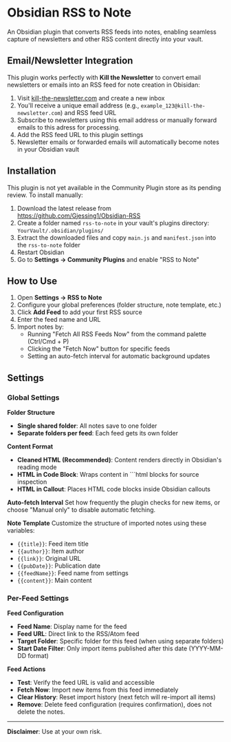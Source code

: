 # Obsidian RSS to Note

An Obsidian plugin that converts RSS feeds into notes, enabling seamless capture of newsletters and other RSS content directly into your vault.

## Email/Newsletter Integration

This plugin works perfectly with **Kill the Newsletter** to convert email newsletters or emails into an RSS feed for note creation in Obisidan:

1. Visit [kill-the-newsletter.com](https://kill-the-newsletter.com) and create a new inbox
2. You'll receive a unique email address (e.g., `example_123@kill-the-newsletter.com`) and RSS feed URL
3. Subscribe to newsletters using this email address or manually forward emails to this adress for processing.
4. Add the RSS feed URL to this plugin settings
5. Newsletter emails or forwarded emails will automatically become notes in your Obsidian vault

## Installation

This plugin is not yet available in the Community Plugin store as its pending review. To install manually:

1. Download the latest release from  https://github.com/Gjessing1/Obsidian-RSS
2. Create a folder named `rss-to-note` in your vault's plugins directory: `YourVault/.obsidian/plugins/`
3. Extract the downloaded files and copy `main.js` and `manifest.json` into the `rss-to-note` folder
4. Restart Obsidian
5. Go to **Settings → Community Plugins** and enable "RSS to Note"

## How to Use

1. Open **Settings → RSS to Note**
2. Configure your global preferences (folder structure, note template, etc.)
3. Click **Add Feed** to add your first RSS source
4. Enter the feed name and URL
5. Import notes by:
   - Running "Fetch All RSS Feeds Now" from the command palette (Ctrl/Cmd + P)
   - Clicking the "Fetch Now" button for specific feeds
   - Setting an auto-fetch interval for automatic background updates

## Settings

### Global Settings

**Folder Structure**
- **Single shared folder**: All notes save to one folder
- **Separate folders per feed**: Each feed gets its own folder

**Content Format**
- **Cleaned HTML (Recommended)**: Content renders directly in Obsidian's reading mode
- **HTML in Code Block**: Wraps content in ```html blocks for source inspection
- **HTML in Callout**: Places HTML code blocks inside Obsidian callouts

**Auto-fetch Interval**
Set how frequently the plugin checks for new items, or choose "Manual only" to disable automatic fetching.

**Note Template**
Customize the structure of imported notes using these variables:
- `{{title}}`: Feed item title
- `{{author}}`: Item author
- `{{link}}`: Original URL
- `{{pubDate}}`: Publication date
- `{{feedName}}`: Feed name from settings
- `{{content}}`: Main content

### Per-Feed Settings

**Feed Configuration**
- **Feed Name**: Display name for the feed
- **Feed URL**: Direct link to the RSS/Atom feed
- **Target Folder**: Specific folder for this feed (when using separate folders)
- **Start Date Filter**: Only import items published after this date (YYYY-MM-DD format)

**Feed Actions**
- **Test**: Verify the feed URL is valid and accessible
- **Fetch Now**: Import new items from this feed immediately
- **Clear History**: Reset import history (next fetch will re-import all items)
- **Remove**: Delete feed configuration (requires confirmation), does not delete the notes.

---

**Disclaimer**: Use at your own risk.
